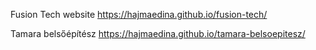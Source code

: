 Fusion Tech website
https://hajmaedina.github.io/fusion-tech/


Tamara belsőépítész
https://hajmaedina.github.io/tamara-belsoepitesz/
